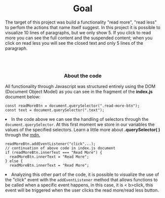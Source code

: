 <h1 align="center">Goal</h1>
   <p>The target of this project was build a functionality "read more", "read less" to perfom the actions that name itself suggest. In this project it is possible to visualize 10 lines of paragraphs, but we only show 5. If you click to read more you can see the full content and the suspended content; when you click on read less you will see the closed text and only 5 lines of the paragraph.</p>
<br></br>
    
<h3 align="center">About the code</h3>
    <p>All functionality through Javascript was structured entirely using the DOM (Document Object Model) as you can see in the fragment of the <b>index.js</b> document below:</p>
   
  ```
  const readMoreBtn = document.querySelector(".read-more-btn");
  const text = document.querySelector(".text");
  ```
  <li>In the code above we can see the handling of selectors through the <code>document.querySelector</code>. At this first moment we store in our variables the values of the specified selectors. Learn a little more about <b>.querySelector( )</b> through the <a href="https://developer.mozilla.org/en-US/docs/Web/API/Document/querySelector"> mdn.</a></li>
  
   ```
   readMoreBtn.addEventListener("click"...);
   // continuation of above code in index.js document
   if (readMoreBtn.innerText === "Read More") {
     readMoreBtn.innerText = "Read More";
   } else {
     readMoreBtn.innerText = "Read More";
   ```
   <li>Analyzing this other part of the code, it is possible to visualize the use of the "click" event with the <code>addEventListener</code> method that allows functions to be called when a specific event happens, in this case, it is < b>click</b>, this event will be triggered when the user clicks the read more/read less button.</li>
